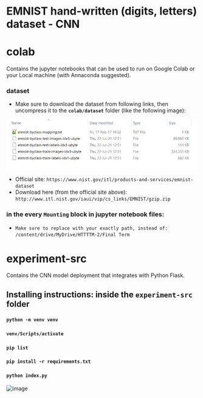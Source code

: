 # EMNIST hand-written (digits, letters) dataset - CNN

# colab
Contains the jupyter notebooks that can be used to run on Google Colab or your Local machine (with Annaconda suggested).

### dataset
- Make sure to download the dataset from following links, then uncompress it to the **```colab/dataset```** folder (like the following image):

![](https://github.com/iceStorm/httttm2-cnn-emnist-experiment/blob/master/colab/dataset/make_sure_to_download_these_files.png)

- Official site: ```https://www.nist.gov/itl/products-and-services/emnist-dataset```
- Download here (from the official site above): ```http://www.itl.nist.gov/iaui/vip/cs_links/EMNIST/gzip.zip```

### in the every ```Mounting``` block in jupyter notebook files:
- ```Make sure to replace with your exactly path, instead of: /content/drive/MyDrive/HTTTTM-2/Final Term```

# 
# experiment-src
Contains the CNN model deployment that integrates with Python Flask.

## Installing instructions: inside the ```experiment-src``` folder
#### ```python -m venv venv ```
#### ```venv/Scripts/activate```
#### ```pip list```
#### ```pip install -r requirements.txt```
#### ```python index.py```

![image](https://user-images.githubusercontent.com/57426442/126603216-60714900-3665-4fd4-b2b0-25707ee0e9bb.png)
